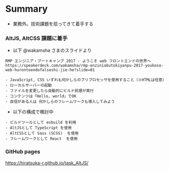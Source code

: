 # Summary

- 業務外。技術課題を拾ってきて着手する


### AltJS, AltCSS 課題に着手

- 以下 @wakamsha さまのスライドより

```
RMP エンジニア・ブートキャンプ 2017 - ようこそ web フロントエンドの世界へ
https://speakerdeck.com/wakamsha/rmp-enziniabutokiyanpu-2017-youkoso-web-hurontoendofalseshi-jie-he?slide=81

- JavaScript, CSS いずれも何かしらのプリプロセッサを使用すること（※HTMLは任意）
- ローカルサーバーの起動
- ファイルを変更したら自動的にビルド処理が実行
- コンテンツは「Hello, world」でOK
- 自信がある人は 何かしらのフレームワークも導入してみよう

```

- 以下の構成で検討中

```
- ビルドツールとして esbuild を利用
- AltJSとして TypeScript を使用
- AltCSSとして Sass (SCSS)  を使用
- フレームワークとして React  を使用
```

### GitHub pages

https://hiratsuka-r.github.io/task_AltJS/
